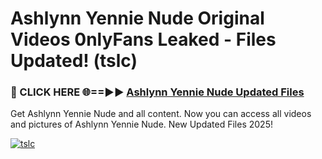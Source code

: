 # Ashlynn Yennie Nude Original Videos 0nlyFans Leaked - Files Updated! (tslc)

<h3>🔴 CLICK HERE 🌐==►► <a href="https://tinyurl.com/52m3yx9h" rel="nofollow">Ashlynn Yennie Nude Updated Files</a></h3>

Get Ashlynn Yennie Nude and all content. Now you can access all videos and pictures of Ashlynn Yennie Nude. New Updated Files 2025!

[![tslc](https://i.imgur.com/TnHtlc8.gif)](https://tinyurl.com/52m3yx9h)
